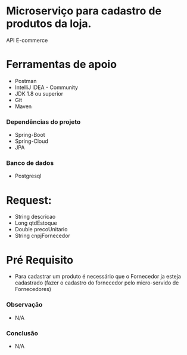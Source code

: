 <h1> Microserviço para cadastro de produtos da loja. </h1>
API E-commerce

<h1>Ferramentas de apoio</h1>
<ul>
  <li>Postman</li>
  <li>IntelliJ IDEA - Community</li>
  <li>JDK 1.8 ou superior</li>
  <li>Git</li>
  <li>Maven</li>
</ul>

<h3>Dependências do projeto</h3>
<ul>
  <li>Spring-Boot</li>
  <li>Spring-Cloud</li>
  <li>JPA</li>
</ul>

<h3>Banco de dados</h3>
<ul>
  <li>Postgresql</li>
</ul>

<h1>Request:</h1>
<ul>
<li>String descricao</li>
<li>Long qtdEstoque</li>
<li>Double precoUnitario</li>
<li>String cnpjFornecedor</li>
</ul>

<h1>Pré Requisito</h1>
<ul>
  <li>Para cadastrar um produto é necessário que o Fornecedor ja esteja cadastrado (fazer o cadastro do fornecedor pelo micro-servido de Fornecedores)</li> 
</ul>

<h3>Observação</h3>
<ul>
  <li>N/A</li>
</ul>  

<h3>Conclusão</h3>
<ul>
  <li>N/A</li>
</ul> 

